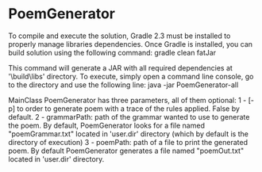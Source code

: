 # PoemGenerator

To compile and execute the solution, Gradle 2.3 must be installed to properly manage libraries dependencies. Once Gradle is installed, you can build solution using the following command:
gradle clean fatJar

This command will generate a JAR with all required dependencies at '\build\libs\' directory. To execute, simply open a command line console, go to the directory and use the following line:
	java -jar PoemGenerator-all

MainClass PoemGenerator has three parameters, all of them optional:
1 - [-p] to order to generate poem with a trace of the rules applied. False by default.
2 - grammarPath: path of the grammar wanted to use to generate the poem. By default, PoemGenerator looks for a file named "poemGrammar.txt" located in 'user.dir' directory (which by default is the directory of execution)
3 - poemPath: path of a file to print the generated poem. By default PoemGenerator generates a file named "poemOut.txt" located in 'user.dir' directory.